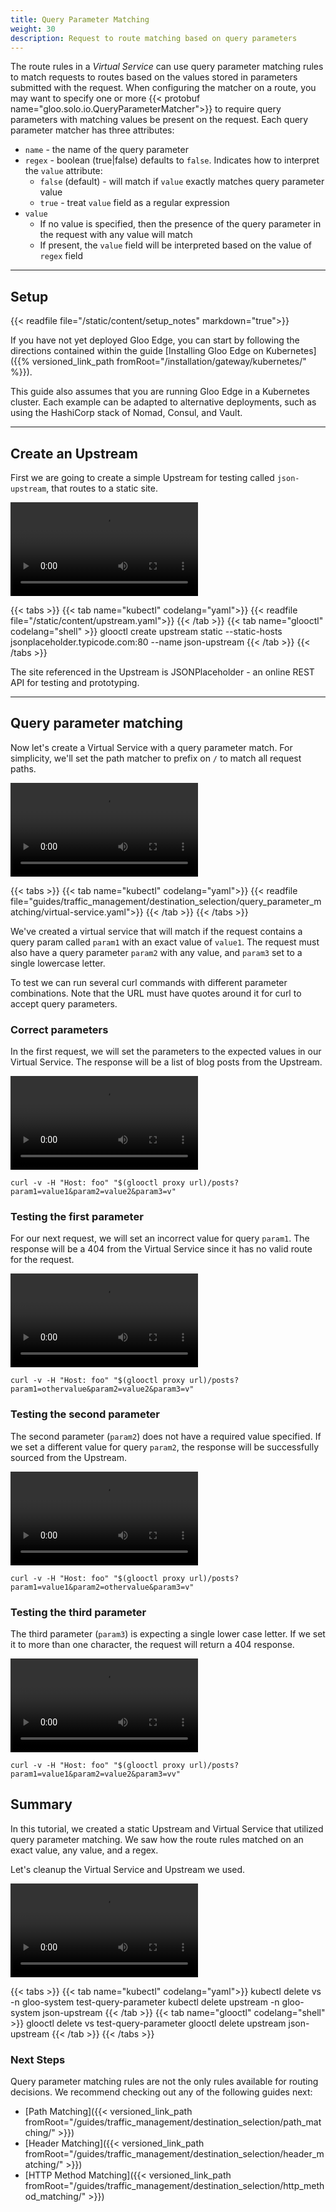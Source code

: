 ```yaml
---
title: Query Parameter Matching
weight: 30
description: Request to route matching based on query parameters
---
```


The route rules in a *Virtual Service* can use query parameter matching rules to match requests to routes based on the values stored in parameters submitted with the request. When configuring the matcher on a route, you may want to specify one or more {{< protobuf name="gloo.solo.io.QueryParameterMatcher">}} to require query parameters with matching values be present on the request. Each query parameter matcher has three attributes:

* `name` - the name of the query parameter
* `regex` - boolean (true|false) defaults to `false`. Indicates how to interpret the `value` attribute:
  * `false` (default) - will match if `value` exactly matches query parameter value
  * `true` - treat `value` field as a regular expression
* `value`
  * If no value is specified, then the presence of the query parameter in the request with any value will match
  * If present, the `value` field will be interpreted based on the value of `regex` field

---

## Setup

{{< readfile file="/static/content/setup_notes" markdown="true">}}

If you have not yet deployed Gloo Edge, you can start by following the directions contained within the guide [Installing Gloo Edge on Kubernetes]({{% versioned_link_path fromRoot="/installation/gateway/kubernetes/" %}}).

This guide also assumes that you are running Gloo Edge in a Kubernetes cluster. Each example can be adapted to alternative deployments, such as using the HashiCorp stack of Nomad, Consul, and Vault.

---

## Create an Upstream

First we are going to create a simple Upstream for testing called `json-upstream`, that routes to a static site.

<video controls loop>
  <source src="https://solo-docs.s3.us-east-2.amazonaws.com/gloo/videos/pathmatch_createupstream.mp4" type="video/mp4">
</video>

{{< tabs >}}
{{< tab name="kubectl" codelang="yaml">}}
{{< readfile file="/static/content/upstream.yaml">}}
{{< /tab >}}
{{< tab name="glooctl" codelang="shell" >}}
glooctl create upstream static --static-hosts jsonplaceholder.typicode.com:80 --name json-upstream
{{< /tab >}}
{{< /tabs >}}

The site referenced in the Upstream is JSONPlaceholder - an online REST API for testing and prototyping. 

---

## Query parameter matching

Now let's create a Virtual Service with a query parameter match. For simplicity, we'll set the path matcher to prefix on `/` to match all request paths.

<video controls loop>
  <source src="https://solo-docs.s3.us-east-2.amazonaws.com/gloo/videos/querymatch_createvs.mp4" type="video/mp4">
</video>
                                                                 
{{< tabs >}}
{{< tab name="kubectl" codelang="yaml">}}
{{< readfile file="guides/traffic_management/destination_selection/query_parameter_matching/virtual-service.yaml">}}
{{< /tab >}}
{{< /tabs >}}

We've created a virtual service that will match if the request contains a query param called `param1` with an exact value of `value1`. The request must also have a query parameter `param2` with any value, and `param3` set to a single lowercase letter. 

To test we can run several curl commands with different parameter combinations. Note that the URL must have quotes around it for curl to accept query parameters. 

### Correct parameters

In the first request, we will set the parameters to the expected values in our Virtual Service. The response will be a list of blog posts from the Upstream.

<video controls loop>
  <source src="https://solo-docs.s3.us-east-2.amazonaws.com/gloo/videos/querymatch_test1.mp4" type="video/mp4">
</video>

```shell
curl -v -H "Host: foo" "$(glooctl proxy url)/posts?param1=value1&param2=value2&param3=v"
```

### Testing the first parameter

For our next request, we will set an incorrect value for query `param1`. The response will be a 404 from the Virtual Service since it has no valid route for the request.

<video controls loop>
  <source src="https://solo-docs.s3.us-east-2.amazonaws.com/gloo/videos/querymatch_test2.mp4" type="video/mp4">
</video>

```shell
curl -v -H "Host: foo" "$(glooctl proxy url)/posts?param1=othervalue&param2=value2&param3=v"
```

### Testing the second parameter

The second parameter (`param2`) does not have a required value specified. If we set a different value for query `param2`, the response will be successfully sourced from the Upstream.

<video controls loop>
  <source src="https://solo-docs.s3.us-east-2.amazonaws.com/gloo/videos/querymatch_test3.mp4" type="video/mp4">
</video>

```shell
curl -v -H "Host: foo" "$(glooctl proxy url)/posts?param1=value1&param2=othervalue&param3=v"
```

### Testing the third parameter

The third parameter (`param3`) is expecting a single lower case letter. If we set it to more than one character, the request will return a 404 response.

<video controls loop>
  <source src="https://solo-docs.s3.us-east-2.amazonaws.com/gloo/videos/querymatch_test4.mp4" type="video/mp4">
</video>

```shell
curl -v -H "Host: foo" "$(glooctl proxy url)/posts?param1=value1&param2=value2&param3=vv"
```

## Summary

In this tutorial, we created a static Upstream and Virtual Service that utilized query parameter matching. We saw how the route rules matched on an exact value, any value, and a regex. 

Let's cleanup the Virtual Service and Upstream we used.

<video controls loop>
  <source src="https://solo-docs.s3.us-east-2.amazonaws.com/gloo/videos/querymatch_delete.mp4" type="video/mp4">
</video>

{{< tabs >}}
{{< tab name="kubectl" codelang="yaml">}}
kubectl delete vs -n gloo-system test-query-parameter
kubectl delete upstream -n gloo-system json-upstream
{{< /tab >}}
{{< tab name="glooctl" codelang="shell" >}}
glooctl delete vs test-query-parameter
glooctl delete upstream json-upstream
{{< /tab >}}
{{< /tabs >}}


### Next Steps

Query parameter matching rules are not the only rules available for routing decisions. We recommend checking out any of the following guides next:

* [Path Matching]({{< versioned_link_path fromRoot="/guides/traffic_management/destination_selection/path_matching/" >}})
* [Header Matching]({{< versioned_link_path fromRoot="/guides/traffic_management/destination_selection/header_matching/" >}})
* [HTTP Method Matching]({{< versioned_link_path fromRoot="/guides/traffic_management/destination_selection/http_method_matching/" >}})

